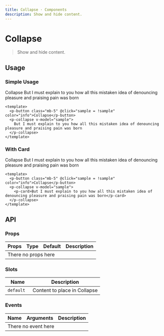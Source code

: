 ```yaml
---
title: Collapse · Components
description: Show and hide content.
---
```


<script setup>
  import { ref } from 'vue'
  import pCollapse from './Collapse.vue'
  import pButton from './../button/Button.vue'
  import pCard from './../card/Card.vue'

  const sample = ref(false)
  const sample2 = ref(false)
</script>

# Collapse

> Show and hide content.

## Usage

### Simple Usage

<preview class="flex-col">
  <p-button class="mb-5" @click="sample = !sample" color="info">Collapse</p-button>
  <p-collapse v-model="sample">
    But I must explain to you how all this mistaken idea of denouncing pleasure and praising pain was born
  </p-collapse>
</preview>

```vue
<template>
  <p-button class="mb-5" @click="sample = !sample" color="info">Collapse</p-button>
  <p-collapse v-model="sample">
    But I must explain to you how all this mistaken idea of denouncing pleasure and praising pain was born
  </p-collapse>
</template>
```

### With Card

<preview class="flex-col">
  <p-button class="mb-5" @click="sample2 = !sample2" color="info">Collapse</p-button>
  <p-collapse v-model="sample2">
    <p-card>But I must explain to you how all this mistaken idea of denouncing pleasure and praising pain was born</p-card>
  </p-collapse>
</preview>

```vue
<template>
  <p-button class="mb-5" @click="sample = !sample" color="info">Collapse</p-button>
  <p-collapse v-model="sample">
    <p-card>But I must explain to you how all this mistaken idea of denouncing pleasure and praising pain was born</p-card>
  </p-collapse>
</template>
```

## API

### Props

<table>
  <thead>
    <tr>
      <th>Props</th>
      <th>Type</th>
      <th>Default</th>
      <th>Description</th>
    </tr>
  </thead>
  <tbody>
    <tr>
      <td colspan="4" class="text-center">There no props here</td>
    </tr>
  </tbody>
</table>

### Slots
| Name       | Description                                                  |
|------------|--------------------------------------------------------------|
| `default ` | Content to place in Collapse                           |

### Events

<table>
  <thead>
    <tr>
      <th>Name</th>
      <th>Arguments</th>
      <th>Description</th>
    </tr>
  </thead>
  <tbody>
    <tr>
      <td colspan="3" class="text-center">There no event here</td>
    </tr>
  </tbody>
</table>
